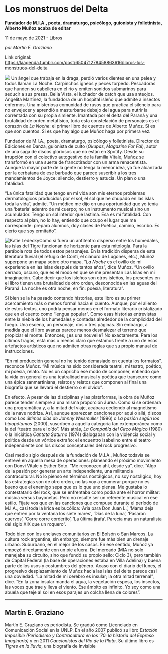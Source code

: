 # Los monstruos del Delta

**Fundador de M.I.A., poeta, dramaturgo, psicólogo, guionista y folletinista, Alberto Muñoz acaba de editar**

11 de mayo de 2021 - Libros

_por Martín E. Graziano_

Link original: https://laagenda.tumblr.com/post/650471278458863616/libros-los-monstruos-del-delta

![](https://64.media.tumblr.com/df014e2c890043482c18801b1978cedb/2f4d9967de3a3b4f-17/s500x750/b7d01791f36992ea58a55869618fcfb9bfca268b.jpg)
Un ángel que trabaja en la draga, perdió varios dientes en una pelea y todos llaman La Noche. Carpinchos ígneos y peces torpedo. Pescadoras que hunden su cabellera en el río y emiten sonidos submarinos para seducir a sus presas. Bella Vista, el luchador de catch que usa anteojos. Angelita Martínez, la fundadora de un hospital isleño que admite a insectos enfermos. Una misteriosa comunidad de rusos que practica el silencio para no envejecer y aprendió a masturbarse debajo del agua para nutrir la correntada con su propia simiente. Imantada por el delta del Paraná y una brutalidad de orden metafísico, toda esta constelación de personajes es el corazón de *La Noche*: el primer libro de cuentos de Alberto Muñoz. Si es que son cuentos. Si es que hay algo que Muñoz haga por primera vez. 

Fundador de M.I.A., poeta, dramaturgo, psicólogo y folletinista. Director de Ediciones en Danza, guionista de culto (*Okupas*, *Magazine For Fai*), autor de una saga de discos gloriosos que no están en Spotify. Desde su irrupción con el colectivo autogestivo de la familia Vitale, Muñoz se transformó en una suerte de francotirador con un arma renacentista. Aunque la mayor parte de la gente no tenga la menor idea, ya fue alcanzada por la cerbatana de ese barbudo que parece suscribir a los tres mandamientos de Joyce: silencio, destierro y astucia. Un plan o una fatalidad. 

“La única fatalidad que tengo en mi vida son mis eternos problemas dermatológicos producidos por el sol, el sol que he chupado en las islas toda la vida”, admite. “Un médico me dijo en una oportunidad que yo tenía una ‘batería’ adentro de mi cuerpo; no un instrumento musical sino un acumulador. Tengo un sol interior que lastima. Esa es mi fatalidad. Con respecto al plan, no lo hay, entiendo que ocupo el lugar que me corresponde: preparo alumnos, doy clases de Poética, camino, escribo. Es cierto que soy ermitaño”. 

![Katie Ledecky](https://64.media.tumblr.com/b653c76e7643dd284ba402c5e8688c99/2f4d9967de3a3b4f-be/s400x600/4720513abd8505464ccc0134bebd20cc252f973c.jpg)Como si fuera un anfiteatro disperso entre los humedales, las islas del Tigre funcionan de horizonte para esta mitología. Para la parábola rota de todos estos personajes. En la tradición dispersa de esta literatura fluvial (el refugio de Conti, el cianuro de Lugones, etc.), Muñoz superpone un mapa sobre otro mapa. “*La Noche* es el ovillo de mi experiencia en las Islas después de tantos años”, dice Muñoz. “Un ovillo cerrado, oscuro, que es el modo en que se me presentan Las Islas en mi imaginación. Cabe decir que los isleños son otros isleños, los presentes en el libro tienen una brutalidad de otro orden, desconocida en las aguas del Paraná. La noche es otra noche, en fin: poesía, literatura”.

Si bien se la ha pasado contando historias, este libro es su primer acercamiento más o menos formal hacia el cuento. Aunque, por el aliento de estos textos, uno podría pensar menos en el formato literario cristalizado que en el cuento como “lengua popular”. Como esas historias entrevistas entre la niebla de los humedales y contadas alrededor de la complicidad del fuego. Una escena, un personaje, dos o tres páginas. Sin embargo, a medida que el libro avanza parece menos desmalezar el terreno que propiciar el monte. Entonces, ¿es una nouvelle? No exactamente. Para los últimos tragos, está más o menos claro que estamos frente a uno de esos artefactos artísticos que no admiten otras reglas que su propio manual de instrucciones. 

“En mi producción general no he tenido demasiado en cuenta los formatos”, reconoce Muñoz. “Mi música ha sido considerada teatral, mi teatro, poético, mi poesía, relato. No es un capricho ese modo de componer, entiendo que la vida en general es una teatralidad musical y poética que transcurre como una épica sanmartiniana, relatos y relatos que componen al final una biografía que se llevará el destierro o el olvido”. 

En efecto. A pesar de las disciplinas y las plataformas, la obra de Muñoz parece tender siempre a una misma proporción áurea. Como si se ordenara una programática y, a la mitad del viaje, acabara cediendo al magnetismo de la nave nodriza. Así, aunque aparezcan canciones por aquí o allá, discos como *Los últimos días de Johnny Weismuller* (1996) o *La pasión según los hipopótamos* (2000), suscriben a aquella categoría tan extemporánea como la del “teatro para el oído”. Más atrás, *La Compañía del Circo Mágico* (1980) o la iniciática *Cantata Saturno* (1974) dialogaban con la violencia social y política desde un vórtice extraño: el encuentro isabelino entre el teatro independiente con los discos conceptuales del rock progresivo.

Casi medio siglo después de la fundación de M.I.A., Muñoz todavía se entrevé en aquella mesa de operaciones: planeando el próximo movimiento con Donvi Vitale y Esther Soto. “Me reconozco ahí, desde ya”, dice. “Algo de la pasión por generar un arte independiente, una militancia contracultural. No lo pienso en términos nostálgicos, no soy nostálgico, hoy las estrategias son de otro orden, no las voy a enumerar porque no es bueno que el enemigo sepa que es lo que uno piensa. Me gustaba lo contestatario del rock, que se enfrentaba como podía ante el horror militar: música versus bayonetas. Pero no resulté ser un referente musical en ese estilo. Fijate vos que en las canciones que compuse durante el período de M.I.A., casi toda la lírica es bucólica: ‘Aria para Don Juan L.’, ‘Mama deja que entren por la ventana los siete mares’, ‘Días de la luna’, ‘Pasaron cuervos’, ‘Corre corre corderito’, ‘La última jirafa’. Parecía más un naturalista del siglo XIX que un roquero”. 

Todo bien con los enclaves comunitarios en El Bolsón o San Marcos. La cultura rock argentina, sin embargo, siempre fue más bien un drenaje urbano. Suburbano, en el mejor de los casos. En ese sentido, Muñoz ya empezó directamente con un pie afuera. Del mercado (MIA no solo manejaba su circuito, sino que fundó su propio sello: Ciclo 3), pero también de Capital Federal (la base de operaciones estaba en Villa Adelina) y buena parte de los usos y costumbres del género. Acaso con el diario del lunes, el progresivo desplazamiento de Muñoz hacia las islas del delta parece casi una obviedad. “La mitad de mi cerebro es insular; la otra mitad terrenal”, dice. “En la zona insular manda el agua, la vegetación espesa, los insectos, las voces que trae y lleva el viento. Ese ámbito es infinito. Yo soy como una abuela que teje al sol en esos parajes un colcha llena de colores”. 

  




---

 Martín E. Graziano
-------------------

 Martín E. Graziano es periodista. Se graduó como Licenciado en Comunicación Social en la UNLP. En el año 2007 publicó su libro *Estación Imposible (Periodismo y Contracultura en los ’70: la historia del Expreso Imaginario)* y en 2011 *Cancionistas del Río de la Plata*. Su último libro es *Tigres en la lluvia*, una biografía de Invisible

